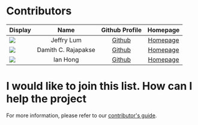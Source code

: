 # Contributors

Display | Name | Github Profile | Homepage
---|:---:|:---:|:---:
![](https://avatars0.githubusercontent.com/u/22460123?s=100) | Jeffry Lum | [Github](https://github.com/j-lum/) | [Homepage](https://se.kasugano.moe)
![](https://avatars0.githubusercontent.com/u/1673303?s=100) | Damith C. Rajapakse | [Github](https://github.com/damithc/) | [Homepage](https://www.comp.nus.edu.sg/~damithch/)
![](https://avatars.githubusercontent.com/u/62384984?v=4) | Ian Hong | [Github](https://github.com/ian-from-dover) | [Homepage](https://uxfol.io/3609e1db)
# I would like to join this list. How can I help the project

For more information, please refer to our [contributor's guide](https://oss-generic.github.io/process/).
